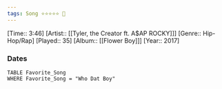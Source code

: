 ```yaml
---
tags: Song ⭐⭐⭐⭐⭐ 💛
---
```

[Time:: 3:46]
[Artist:: [[Tyler, the Creator ft. A$AP ROCKY]]]
[Genre:: Hip-Hop/Rap]
[Played:: 35]
[Album:: [[Flower Boy]]]
[Year:: 2017]
### Dates
````dataview
TABLE Favorite_Song
WHERE Favorite_Song = "Who Dat Boy"
````